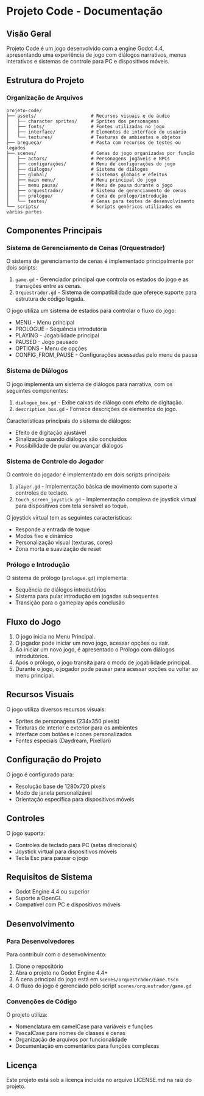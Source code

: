 # Projeto Code - Documentação

## Visão Geral
Projeto Code é um jogo desenvolvido com a engine Godot 4.4, apresentando uma experiência de jogo com diálogos narrativos, menus interativos e sistemas de controle para PC e dispositivos móveis.

## Estrutura do Projeto

### Organização de Arquivos

```
projeto-code/
├── assets/                    # Recursos visuais e de áudio
│   ├── character sprites/     # Sprites dos personagens
│   ├── fonts/                 # Fontes utilizadas no jogo
│   ├── interface/             # Elementos de interface do usuário
│   └── textures/              # Texturas de ambientes e objetos
├── bregueça/                  # Pasta com recursos de testes ou legados
├── scenes/                    # Cenas do jogo organizadas por função
│   ├── actors/                # Personagens jogáveis e NPCs
│   ├── configurações/         # Menu de configurações do jogo
│   ├── diálogos/              # Sistema de diálogos
│   ├── global/                # Sistemas globais e efeitos
│   ├── main menu/             # Menu principal do jogo
│   ├── menu pausa/            # Menu de pausa durante o jogo
│   ├── orquestrador/          # Sistema de gerenciamento de cenas
│   ├── prologue/              # Cena de prólogo/introdução
│   └── testes/                # Cenas para testes de desenvolvimento
└── scripts/                   # Scripts genéricos utilizados em várias partes
```

## Componentes Principais

### Sistema de Gerenciamento de Cenas (Orquestrador)

O sistema de gerenciamento de cenas é implementado principalmente por dois scripts:

1. `game.gd` - Gerenciador principal que controla os estados do jogo e as transições entre as cenas.
2. `Orquestrador.gd` - Sistema de compatibilidade que oferece suporte para estrutura de código legada.

O jogo utiliza um sistema de estados para controlar o fluxo do jogo:
- MENU - Menu principal
- PROLOGUE - Sequência introdutória
- PLAYING - Jogabilidade principal
- PAUSED - Jogo pausado
- OPTIONS - Menu de opções
- CONFIG_FROM_PAUSE - Configurações acessadas pelo menu de pausa

### Sistema de Diálogos

O jogo implementa um sistema de diálogos para narrativa, com os seguintes componentes:

1. `dialogue_box.gd` - Exibe caixas de diálogo com efeito de digitação.
2. `description_box.gd` - Fornece descrições de elementos do jogo.

Características principais do sistema de diálogos:
- Efeito de digitação ajustável
- Sinalização quando diálogos são concluídos
- Possibilidade de pular ou avançar diálogos

### Sistema de Controle do Jogador

O controle do jogador é implementado em dois scripts principais:

1. `player.gd` - Implementação básica de movimento com suporte a controles de teclado.
2. `touch_screen_joystick.gd` - Implementação complexa de joystick virtual para dispositivos com tela sensível ao toque.

O joystick virtual tem as seguintes características:
- Responde a entrada de toque
- Modos fixo e dinâmico
- Personalização visual (texturas, cores)
- Zona morta e suavização de reset

### Prólogo e Introdução

O sistema de prólogo (`prologue.gd`) implementa:
- Sequência de diálogos introdutórios
- Sistema para pular introdução em jogadas subsequentes
- Transição para o gameplay após conclusão

## Fluxo do Jogo

1. O jogo inicia no Menu Principal.
2. O jogador pode iniciar um novo jogo, acessar opções ou sair.
3. Ao iniciar um novo jogo, é apresentado o Prólogo com diálogos introdutórios.
4. Após o prólogo, o jogo transita para o modo de jogabilidade principal.
5. Durante o jogo, o jogador pode pausar para acessar opções ou voltar ao menu principal.

## Recursos Visuais

O jogo utiliza diversos recursos visuais:
- Sprites de personagens (234x350 pixels)
- Texturas de interior e exterior para os ambientes
- Interface com botões e ícones personalizados
- Fontes especiais (Daydream, Pixellari)

## Configuração do Projeto

O jogo é configurado para:
- Resolução base de 1280x720 pixels
- Modo de janela personalizável
- Orientação específica para dispositivos móveis

## Controles

O jogo suporta:
- Controles de teclado para PC (setas direcionais)
- Joystick virtual para dispositivos móveis
- Tecla Esc para pausar o jogo

## Requisitos de Sistema

- Godot Engine 4.4 ou superior
- Suporte a OpenGL
- Compatível com PC e dispositivos móveis

## Desenvolvimento

### Para Desenvolvedores

Para contribuir com o desenvolvimento:

1. Clone o repositório
2. Abra o projeto no Godot Engine 4.4+
3. A cena principal do jogo está em `scenes/orquestrador/Game.tscn`
4. O fluxo do jogo é gerenciado pelo script `scenes/orquestrador/game.gd`

### Convenções de Código

O projeto utiliza:
- Nomenclatura em camelCase para variáveis e funções
- PascalCase para nomes de classes e cenas
- Organização de arquivos por funcionalidade
- Documentação em comentários para funções complexas

## Licença

Este projeto está sob a licença incluída no arquivo LICENSE.md na raiz do projeto.
